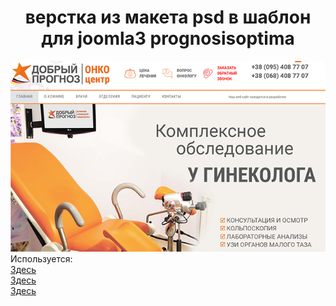 <h1 style="text-align: center;">верстка из макета psd в шаблон для joomla3 <b>prognosisoptima</b></h1>
<img src="template_preview.png"><br>
Используется:<br>
<a href="https://onco-center.clinic/">Здесь</a><br> <a href="https://mioma-matki.com.ua/">Здесь</a> <br><a href="https://rak-legkogo.com.ua/">Здесь</a> 
